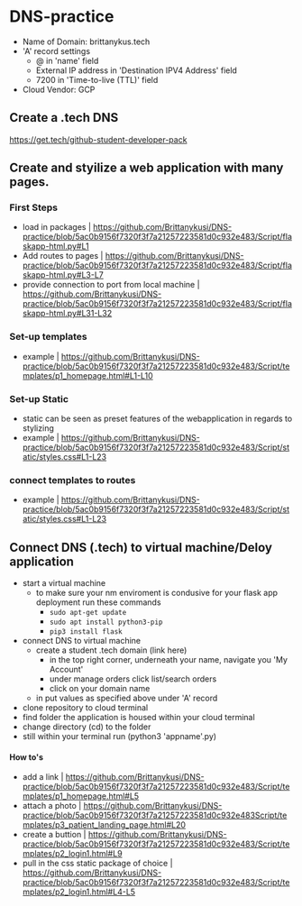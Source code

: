 # DNS-practice
- Name of Domain: brittanykus.tech
- 'A' record settings
  - @ in 'name' field
  - External IP address in 'Destination IPV4 Address' field
  - 7200 in 'Time-to-live (TTL)' field
- Cloud Vendor: GCP

## Create a .tech DNS
https://get.tech/github-student-developer-pack

## Create and styilize a web application with many pages.

### First Steps
- load in packages | https://github.com/Brittanykusi/DNS-practice/blob/5ac0b9156f7320f3f7a21257223581d0c932e483/Script/flaskapp-html.py#L1
- Add routes to pages | https://github.com/Brittanykusi/DNS-practice/blob/5ac0b9156f7320f3f7a21257223581d0c932e483/Script/flaskapp-html.py#L3-L7
- provide connection to port from local machine | https://github.com/Brittanykusi/DNS-practice/blob/5ac0b9156f7320f3f7a21257223581d0c932e483/Script/flaskapp-html.py#L31-L32

### Set-up templates
- example | https://github.com/Brittanykusi/DNS-practice/blob/5ac0b9156f7320f3f7a21257223581d0c932e483/Script/templates/p1_homepage.html#L1-L10

### Set-up Static
- static can be seen as preset features of the webapplication in regards to stylizing
- example | https://github.com/Brittanykusi/DNS-practice/blob/5ac0b9156f7320f3f7a21257223581d0c932e483/Script/static/styles.css#L1-L23

### connect templates to routes 
- example | https://github.com/Brittanykusi/DNS-practice/blob/5ac0b9156f7320f3f7a21257223581d0c932e483/Script/static/styles.css#L1-L23

## Connect DNS (.tech) to virtual machine/Deloy application
- start a virtual machine
  - to make sure your nm enviroment is condusive for your flask app deployment run these commands
    - `sudo apt-get update`
    - `sudo apt install python3-pip`
    - `pip3 install flask`
- connect DNS to virtual machine
  - create a student .tech domain (link here)
    - in the top right corner, underneath your name, navigate you 'My Account'
    - under manage orders click list/search orders
    - click on your domain name
  - in put values as specified above under 'A' record 
- clone repository to cloud terminal
- find folder the application is housed within your cloud terminal 
- change directory (cd) to the folder
- still within your terminal run (python3 'appname'.py) 


#### How to's
- add a link | https://github.com/Brittanykusi/DNS-practice/blob/5ac0b9156f7320f3f7a21257223581d0c932e483/Script/templates/p1_homepage.html#L5
- attach a photo | https://github.com/Brittanykusi/DNS-practice/blob/5ac0b9156f7320f3f7a21257223581d0c932e483Script/templates/p3_patient_landing_page.html#L20
- create a buttion | https://github.com/Brittanykusi/DNS-practice/blob/5ac0b9156f7320f3f7a21257223581d0c932e483/Script/templates/p2_login1.html#L9
- pull in the css static package of choice | https://github.com/Brittanykusi/DNS-practice/blob/5ac0b9156f7320f3f7a21257223581d0c932e483/Script/templates/p2_login1.html#L4-L5
